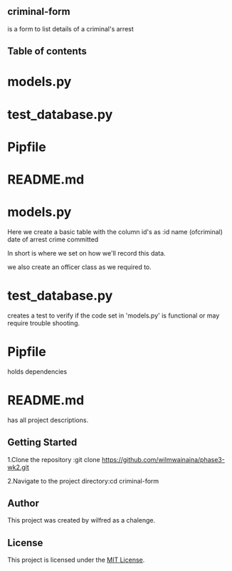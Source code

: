 ## criminal-form

is a form to list details of a criminal's arrest

## Table of contents

 # models.py
 # test_database.py
 # Pipfile
 # README.md

# models.py
Here we create a basic table with the column id's as :id
                                                      name (ofcriminal)
                                                      date of arrest
                                                      crime committed

In short is where we set on how we'll record this data.

we also create an officer class as we required to.

# test_database.py
creates a test to verify if the code set in 'models.py' is functional or may require trouble shooting.

# Pipfile
holds dependencies

# README.md
has all project descriptions.

## Getting Started

1.Clone the repository :git clone  https://github.com/wilmwainaina/phase3-wk2.git

2.Navigate to the project directory:cd criminal-form

## Author

This project was created by wilfred as a chalenge. 

## License

This project is licensed under the [MIT License](https://opensource.org/licenses/MIT).